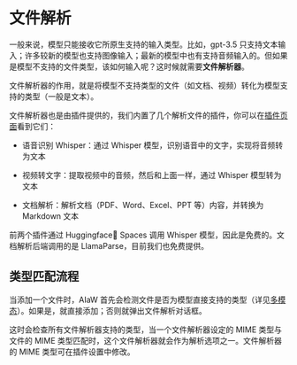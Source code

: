 # 文件解析

一般来说，模型只能接收它所原生支持的输入类型。比如，gpt-3.5 只支持文本输入；许多较新的模型也支持图像输入；最新的模型中也有支持音频输入的。但如果是模型不支持的文件类型，该如何输入呢？这时候就需要**文件解析器**。

文件解析器的作用，就是将模型不支持类型的文件（如文档、视频）转化为模型支持的类型（一般是文本）。

文件解析器也是由插件提供的，我们内置了几个解析文件的插件，你可以在[插件页面](https://aiaw.app/plugins)看到它们：

- 语音识别 Whisper：通过 Whisper 模型，识别语音中的文字，实现将音频转为文本

- 视频转文字：提取视频中的音频，然后和上面一样，通过 Whisper 模型转为文本

- 文档解析：解析文档（PDF、Word、Excel、PPT 等）内容，并转换为 Markdown 文本

前两个插件通过 Huggingface🤗 Spaces 调用 Whisper 模型，因此是免费的。文档解析后端调用的是 LlamaParse，目前我们也免费提供。

## 类型匹配流程

当添加一个文件时，AIaW 首先会检测文件是否为模型直接支持的类型（详见[多模态](multimodal)）。如果是，就直接添加；否则就弹出文件解析对话框。

这时会检查所有文件解析器支持的类型，当一个文件解析器设定的 MIME 类型与文件的 MIME 类型匹配时，这个文件解析器就会作为解析选项之一。文件解析器的 MIME 类型可在插件设置中修改。
